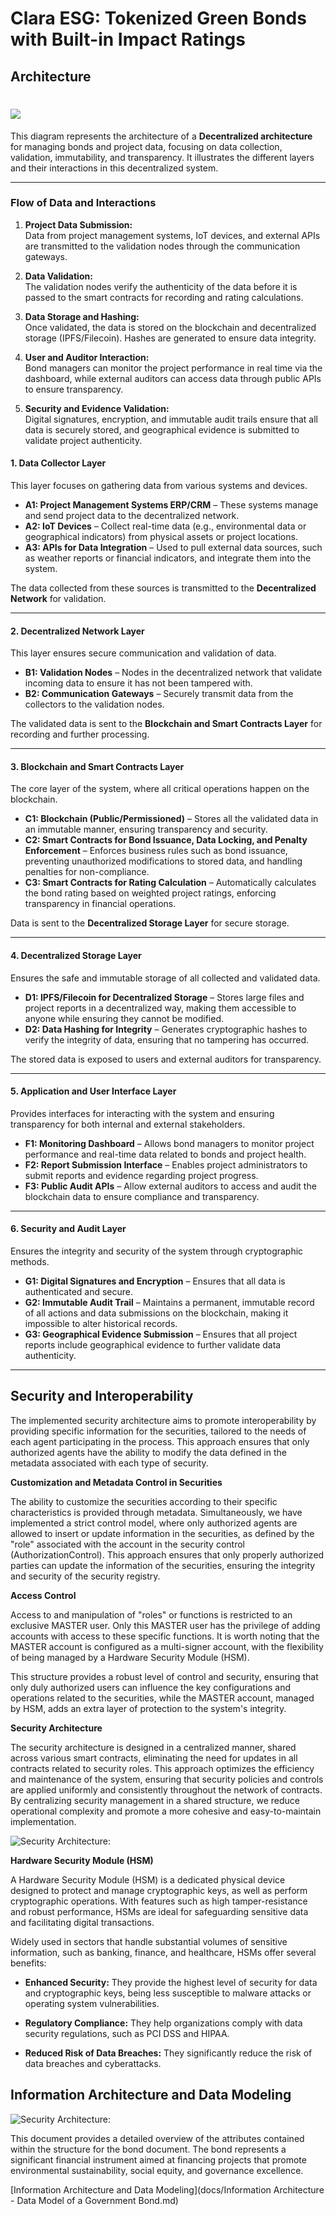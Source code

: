 # Clara ESG: Tokenized Green Bonds with Built-in Impact Ratings

## Architecture

# ![](/docs/diagram-2024-10-04-231000.png)

This diagram  represents the architecture of a **Decentralized architecture** for managing bonds and project data, focusing on data collection, validation, immutability, and transparency. It illustrates the different layers and their interactions in this decentralized system.

---

### **Flow of Data and Interactions**

1. **Project Data Submission:**  
   Data from project management systems, IoT devices, and external APIs are transmitted to the validation nodes through the communication gateways.
   
2. **Data Validation:**  
   The validation nodes verify the authenticity of the data before it is passed to the smart contracts for recording and rating calculations.
   
3. **Data Storage and Hashing:**  
   Once validated, the data is stored on the blockchain and decentralized storage (IPFS/Filecoin). Hashes are generated to ensure data integrity.
   
4. **User and Auditor Interaction:**  
   Bond managers can monitor the project performance in real time via the dashboard, while external auditors can access data through public APIs to ensure transparency.

5. **Security and Evidence Validation:**  
   Digital signatures, encryption, and immutable audit trails ensure that all data is securely stored, and geographical evidence is submitted to validate project authenticity.


#### **1. Data Collector Layer**
This layer focuses on gathering data from various systems and devices.
- **A1: Project Management Systems ERP/CRM** – These systems manage and send project data to the decentralized network.
- **A2: IoT Devices** – Collect real-time data (e.g., environmental data or geographical indicators) from physical assets or project locations.
- **A3: APIs for Data Integration** – Used to pull external data sources, such as weather reports or financial indicators, and integrate them into the system.

The data collected from these sources is transmitted to the **Decentralized Network** for validation.

---

#### **2. Decentralized Network Layer**
This layer ensures secure communication and validation of data.
- **B1: Validation Nodes** – Nodes in the decentralized network that validate incoming data to ensure it has not been tampered with.
- **B2: Communication Gateways** – Securely transmit data from the collectors to the validation nodes.

The validated data is sent to the **Blockchain and Smart Contracts Layer** for recording and further processing.

---

#### **3. Blockchain and Smart Contracts Layer**
The core layer of the system, where all critical operations happen on the blockchain.
- **C1: Blockchain (Public/Permissioned)** – Stores all the validated data in an immutable manner, ensuring transparency and security.
- **C2: Smart Contracts for Bond Issuance, Data Locking, and Penalty Enforcement** – Enforces business rules such as bond issuance, preventing unauthorized modifications to stored data, and handling penalties for non-compliance.
- **C3: Smart Contracts for Rating Calculation** – Automatically calculates the bond rating based on weighted project ratings, enforcing transparency in financial operations.

Data is sent to the **Decentralized Storage Layer** for secure storage.

---

#### **4. Decentralized Storage Layer**
Ensures the safe and immutable storage of all collected and validated data.
- **D1: IPFS/Filecoin for Decentralized Storage** – Stores large files and project reports in a decentralized way, making them accessible to anyone while ensuring they cannot be modified.
- **D2: Data Hashing for Integrity** – Generates cryptographic hashes to verify the integrity of data, ensuring that no tampering has occurred.

The stored data is exposed to users and external auditors for transparency.

---

#### **5. Application and User Interface Layer**
Provides interfaces for interacting with the system and ensuring transparency for both internal and external stakeholders.
- **F1: Monitoring Dashboard** – Allows bond managers to monitor project performance and real-time data related to bonds and project health.
- **F2: Report Submission Interface** – Enables project administrators to submit reports and evidence regarding project progress.
- **F3: Public Audit APIs** – Allow external auditors to access and audit the blockchain data to ensure compliance and transparency.

---

#### **6. Security and Audit Layer**
Ensures the integrity and security of the system through cryptographic methods.
- **G1: Digital Signatures and Encryption** – Ensures that all data is authenticated and secure.
- **G2: Immutable Audit Trail** – Maintains a permanent, immutable record of all actions and data submissions on the blockchain, making it impossible to alter historical records.
- **G3: Geographical Evidence Submission** – Ensures that all project reports include geographical evidence to further validate data authenticity.

---

## **Security and Interoperability**

The implemented security architecture aims to promote interoperability by providing specific information for the securities, tailored to the needs of each agent participating in the process. This approach ensures that only authorized agents have the ability to modify the data defined in the metadata associated with each type of security.

**Customization and Metadata Control in Securities**

The ability to customize the securities according to their specific characteristics is provided through metadata. Simultaneously, we have implemented a strict control model, where only authorized agents are allowed to insert or update information in the securities, as defined by the "role" associated with the account in the security control (AuthorizationControl). This approach ensures that only properly authorized parties can update the information of the securities, ensuring the integrity and security of the security registry.

**Access Control**

Access to and manipulation of "roles" or functions is restricted to an exclusive MASTER user. Only this MASTER user has the privilege of adding accounts with access to these specific functions. It is worth noting that the MASTER account is configured as a multi-signer account, with the flexibility of being managed by a Hardware Security Module (HSM).

This structure provides a robust level of control and security, ensuring that only duly authorized users can influence the key configurations and operations related to the securities, while the MASTER account, managed by HSM, adds an extra layer of protection to the system's integrity.

**Security Architecture**

The security architecture is designed in a centralized manner, shared across various smart contracts, eliminating the need for updates in all contracts related to security roles. This approach optimizes the efficiency and maintenance of the system, ensuring that security policies and controls are applied uniformly and consistently throughout the network of contracts. By centralizing security management in a shared structure, we reduce operational complexity and promote a more cohesive and easy-to-maintain implementation.

![Security Architecture:](./docs/BONDS-PROJECT.jpg)

**Hardware Security Module (HSM)**

A Hardware Security Module (HSM) is a dedicated physical device designed to protect and manage cryptographic keys, as well as perform cryptographic operations. With features such as high tamper-resistance and robust performance, HSMs are ideal for safeguarding sensitive data and facilitating digital transactions.

Widely used in sectors that handle substantial volumes of sensitive information, such as banking, finance, and healthcare, HSMs offer several benefits:

* **Enhanced Security:** They provide the highest level of security for data and cryptographic keys, being less susceptible to malware attacks or operating system vulnerabilities.

* **Regulatory Compliance:** They help organizations comply with data security regulations, such as PCI DSS and HIPAA.

* **Reduced Risk of Data Breaches:** They significantly reduce the risk of data breaches and cyberattacks.




## Information Architecture and Data Modeling

![Security Architecture:](./docs/BONDS-ROOT.png)

This document provides a detailed overview of the attributes contained within the  structure for the bond document. The bond represents a significant financial instrument
aimed at financing projects that promote environmental sustainability, social equity, and  governance excellence.

[Information Architecture and Data Modeling](docs/Information Architecture - Data Model of a Government Bond.md)